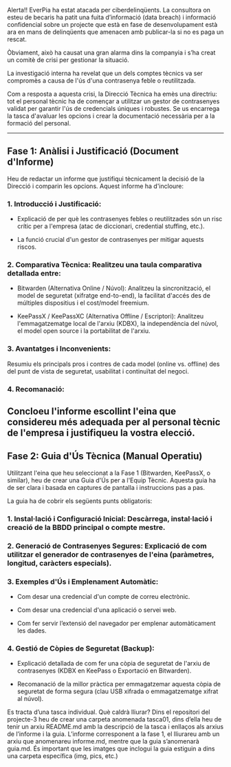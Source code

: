 Alerta!! EverPia ha estat atacada per ciberdelinqüents. La consultora on esteu de becaris ha patit una fuita d’informació (data breach) i informació confidencial sobre un projecte que està en fase de desenvolupament està ara en mans de delinqüents que amenacen amb publicar-la si no es paga un rescat.

Òbviament, això ha causat una gran alarma dins la companyia i s’ha creat un comitè de crisi per gestionar la situació. 

La investigació interna ha revelat que un dels comptes tècnics va ser compromès a causa de l'ús d'una contrasenya feble o reutilitzada.


Com a resposta a aquesta crisi, la Direcció Tècnica ha emès una directriu: tot el personal tècnic ha de començar a utilitzar un gestor de contrasenyes validat per garantir l'ús de credencials úniques i robustes. Se us encarrega la tasca d'avaluar les opcions i crear la documentació necessària per a la formació del personal.

---
## Fase 1: Anàlisi i Justificació (Document d'Informe)

Heu de redactar un informe que justifiqui tècnicament la decisió de la Direcció i comparin les opcions. Aquest informe ha d'incloure:

### 1. Introducció i Justificació:

- Explicació de per què les contrasenyes febles o reutilitzades són un risc crític per a l'empresa (atac de diccionari, credential stuffing, etc.).

- La funció crucial d'un gestor de contrasenyes per mitigar aquests riscos.

### 2. Comparativa Tècnica: Realitzeu una taula comparativa detallada entre:

- Bitwarden (Alternativa Online / Núvol): Analitzeu la sincronització, el model de seguretat (xifratge end-to-end), la facilitat d'accés des de múltiples dispositius i el cost/model freemium.

- KeePassX / KeePassXC (Alternativa Offline / Escriptori): Analitzeu l'emmagatzematge local de l'arxiu (KDBX), la independència del núvol, el model open source i la portabilitat de l'arxiu.


### 3. Avantatges i Inconvenients: 
Resumiu els principals pros i contres de cada model (online vs. offline) des del punt de vista de seguretat, usabilitat i continuïtat del negoci.


### 4. Recomanació: 
Concloeu l'informe escollint l'eina que considereu més adequada per al personal tècnic de l'empresa i justifiqueu la vostra elecció.
---
## Fase 2: Guia d'Ús Tècnica (Manual Operatiu)

Utilitzant l'eina que heu seleccionat a la Fase 1 (Bitwarden, KeePassX, o similar), heu de crear una Guia d'Ús per a l'Equip Tècnic. Aquesta guia ha de ser clara i basada en captures de pantalla i instruccions pas a pas.

La guia ha de cobrir els següents punts obligatoris:

### 1. Instal·lació i Configuració Inicial: Descàrrega, instal·lació i creació de la BBDD principal o compte mestre.

### 2. Generació de Contrasenyes Segures: Explicació de com utilitzar el generador de contrasenyes de l'eina (paràmetres, longitud, caràcters especials).

### 3. Exemples d'Ús i Emplenament Automàtic:

- Com desar una credencial d'un compte de correu electrònic.

- Com desar una credencial d'una aplicació o servei web.

- Com fer servir l’extensió del navegador per emplenar automàticament les dades.

### 4. Gestió de Còpies de Seguretat (Backup):

- Explicació detallada de com fer una còpia de seguretat de l'arxiu de contrasenyes (KDBX en KeePass o Exportació en Bitwarden).

- Recomanació de la millor pràctica per emmagatzemar aquesta còpia de seguretat de forma segura (clau USB xifrada o emmagatzematge xifrat al núvol).

Es tracta d’una tasca individual. Què caldrà lliurar? Dins el repositori del projecte-3 heu de crear una carpeta anomenada tasca01, dins d’ella heu de tenir un arxiu README.md amb la descripció de la tasca i enllaços als arxius de l’informe i la guia. L’informe corresponent a la fase 1, el lliurareu amb un arxiu que anomenareu informe.md, mentre que la guia s’anomenarà guia.md. És important que les imatges que inclogui la guia estiguin a dins una carpeta específica (img, pics, etc.)

